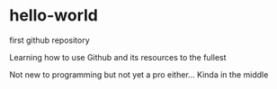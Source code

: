 # hello-world
first github repository

Learning how to use Github and its resources to the fullest

Not new to programming but not yet a pro either... Kinda in the middle
